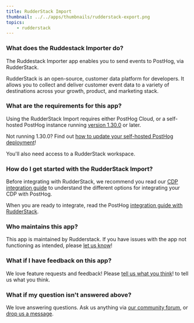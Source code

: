 ```yaml
---
title: RudderStack Import
thumbnail: ../../apps/thumbnails/rudderstack-export.png
topics:
    - rudderstack
---
```


### What does the Ruddestack Importer do?

The Ruddestack Importer app enables you to send events to PostHog, via RudderStack.

RudderStack is an open-source, customer data platform for developers. It allows you to collect and deliver customer event data to a variety of destinations across your growth, product, and marketing stack.

### What are the requirements for this app?

Using the RudderStack Import requires either PostHog Cloud, or a self-hosted PostHog instance running [version 1.30.0](https://posthog.com/blog/the-posthog-array-1-30-0) or later.

Not running 1.30.0? Find out [how to update your self-hosted PostHog deployment](https://posthog.com/docs/runbook/upgrading-posthog)!

You'll also need access to a RudderStack workspace.

### How do I get started with the RudderStack Import?

Before integrating with RudderStack, we recommend you read our [CDP integration guide](/docs/integrate/cdp) to understand the different options for integrating your CDP with PostHog.

When you are ready to integrate, read the PostHog [integration guide with RudderStack](/docs/libraries/rudderstack).

### Who maintains this app?

This app is maintained by Rudderstack. If you have issues with the app not functioning as intended, please [let us know](http://app.posthog.com/home#supportModal)!

### What if I have feedback on this app?

We love feature requests and feedback! Please [tell us what you think](http://app.posthog.com/home#supportModal)! to tell us what you think.

### What if my question isn't answered above?

We love answering questions. Ask us anything via [our community forum](/questions), or [drop us a message](http://app.posthog.com/home#supportModal). 
